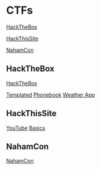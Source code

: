 # CTFs

<a href="htb">HackTheBox</a>

<a href="hts">HackThisSite</a>

<a href="nc">NahamCon</a>

<h2 id="htb">HackTheBox</h2>

<a href="htb">HackTheBox</a>

<a href="https://medium.com/@adithyakrishnav001/templated-hackthebox-web-challenge-my-perspective-54823e2d39b2">Templated</a>
<a href="https://medium.com/@adithyakrishnav001/phonebook-hackthebox-web-challenge-my-perspective-e6621e9df112">Phonebook</a>
<a href="">Weather App</a>

<h2 id="hts">HackThisSite</h2>
<a href="https://www.youtube.com/playlist?list=PL2K366VwU2XE8v6uCyljhywoMKKJFj5Og">YouTube</a>
<a href="https://medium.com/@adithyakrishnav001/hackthissite-basics-full-b32aa0a99424">Basics</a>

<h2 id="nc">NahamCon</h2>
<a href="https://medium.com/@adithyakrishnav001/nahamcon-eu-ctf-2022-f030c364ec0f">NahamCon</a>
